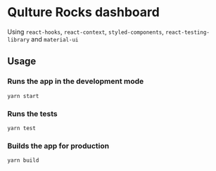# Qulture Rocks dashboard
Using `react-hooks`, `react-context`, `styled-components`, `react-testing-library` and `material-ui`

## Usage

### Runs the app in the development mode
`yarn start`

### Runs the tests
`yarn test`

### Builds the app for production
`yarn build`

